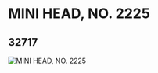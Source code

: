 # MINI HEAD, NO. 2225
## 32717
![MINI HEAD, NO. 2225](https://lc-www-live-s.legocdn.com/media/bricks/5/2/6182700.jpg)